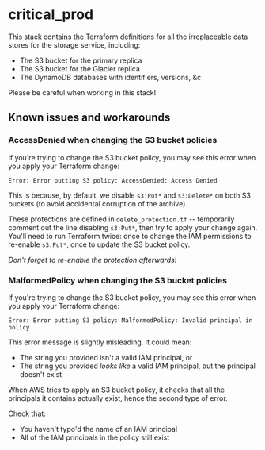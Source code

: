 # critical_prod

This stack contains the Terraform definitions for all the irreplaceable data stores for the storage service, including:

*   The S3 bucket for the primary replica
*   The S3 bucket for the Glacier replica
*   The DynamoDB databases with identifiers, versions, &c

Please be careful when working in this stack!



## Known issues and workarounds

### AccessDenied when changing the S3 bucket policies

If you're trying to change the S3 bucket policy, you may see this error when you apply your Terraform change:

```
Error: Error putting S3 policy: AccessDenied: Access Denied
```

This is because, by default, we disable `s3:Put*` and `s3:Delete*` on both S3 buckets (to avoid accidental corruption of the archive).

These protections are defined in `delete_protection.tf` -- temporarily comment out the line disabling `s3:Put*`, then try to apply your change again.
You'll need to run Terraform twice: once to change the IAM permissions to re-enable `s3:Put*`, once to update the S3 bucket policy.

*Don't forget to re-enable the protection afterwards!*

### MalformedPolicy when changing the S3 bucket policies

If you're trying to change the S3 bucket policy, you may see this error when you apply your Terraform change:

```
Error: Error putting S3 policy: MalformedPolicy: Invalid principal in policy
```

This error message is slightly misleading.
It could mean:

*   The string you provided isn't a valid IAM principal, or
*   The string you provided *looks like* a valid IAM principal, but the principal doesn't exist

When AWS tries to apply an S3 bucket policy, it checks that all the principals it contains actually exist, hence the second type of error.

Check that:

*   You haven't typo'd the name of an IAM principal
*   All of the IAM principals in the policy still exist
